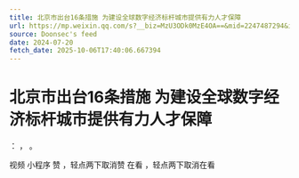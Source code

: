 ```yaml
---
title: 北京市出台16条措施 为建设全球数字经济标杆城市提供有力人才保障
url: https://mp.weixin.qq.com/s?__biz=MzU3ODk0MzE4OA==&mid=2247487294&idx=1&sn=7577420e4fc240715c31bc7a452e393d
source: Doonsec's feed
date: 2024-07-20
fetch_date: 2025-10-06T17:40:06.667394
---
```


# 北京市出台16条措施 为建设全球数字经济标杆城市提供有力人才保障

：
，
。

视频
小程序
赞
，轻点两下取消赞
在看
，轻点两下取消在看